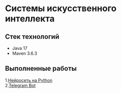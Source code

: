 # Системы искусственного интеллекта 

## Стек технологий
- Java 17
- Maven 3.6.3

## Выполненные работы
1.[Нейросеть на Python](https://github.com/pavelegorovkrsn/artificial-intelligence-systems/blob/master/work1.py)\
2.[Telegram Bot](https://github.com/pavelegorovkrsn/artificial-intelligence-systems/tree/master2)
